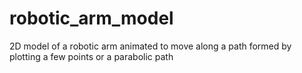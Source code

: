 # robotic_arm_model
2D model of a robotic arm animated to move along a path formed by plotting a few points or a parabolic path

